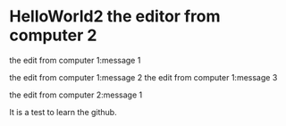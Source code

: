 # HelloWorld2 the editor from computer 2

the edit from computer 1:message 1

the edit from computer 1:message 2
the edit from computer 1:message 3

the edit from computer 2:message 1

It is a test to learn the github.
